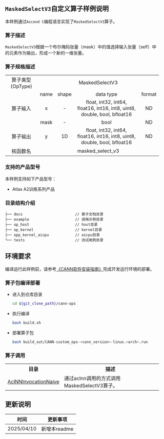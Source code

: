 ## `MaskedSelectV3`自定义算子样例说明 
本样例通过`Ascend C`编程语言实现了`MaskedSelectV3`算子。

### 算子描述
`MaskedSelectV3`根据一个布尔掩码张量（mask）中的值选择输入张量（self）中的元素作为输出，形成一个新的一维张量。

### 算子规格描述

<table>
<tr><td rowspan="1" align="center">算子类型(OpType)</td><td colspan="4" align="center">MaskedSelectV3</td></tr>
</tr>
<tr><td rowspan="3" align="center">算子输入</td><td align="center">name</td><td align="center">shape</td><td align="center">data type</td><td align="center">format</td></tr>
    <!-- op::DataType::DT_FLOAT,   op::DataType::DT_INT32,  op::DataType::DT_INT64,
    op::DataType::DT_FLOAT16, op::DataType::DT_INT16,  op::DataType::DT_INT8,
    op::DataType::DT_UINT8,   op::DataType::DT_DOUBLE, op::DataType::DT_BOOL, op::DataType::DT_BF1 -->
<tr><td align="center">x</td><td align="center">-</td><td align="center">float, int32, int64, float16, int16, int8, uint8, double, bool, bfloat16</td><td align="center">ND</td></tr>
<tr><td align="center">mask</td><td align="center">-</td><td align="center">bool</td><td align="center">ND</td></tr>
</tr>
</tr>
<tr><td rowspan="1" align="center">算子输出</td><td align="center">y</td><td align="center">1D</td><td align="center">float, int32, int64, float16, int16, int8, uint8, double, bool, bfloat16</td><td align="center">ND</td></tr>
</tr>
<tr><td rowspan="1" align="center">核函数名</td><td colspan="4" align="center">masked_select_v3</td></tr>
</table>

### 支持的产品型号
本样例支持如下产品型号：
- Atlas A2训练系列产品

### 目录结构介绍
```
├── docs                        // 算子文档目录
├── example                     // 调用示例目录
├── op_host                     // host目录
├── op_kernel                   // kernel目录
├── opp_kernel_aicpu            // aicpu目录
└── tests                       // 测试用例目录
```

## 环境要求
编译运行此样例前，请参考[《CANN软件安装指南》](https://hiascend.com/document/redirect/CannCommunityInstSoftware)完成开发运行环境的部署。

### 算子包编译部署
  - 进入到仓库目录

    ```bash
    cd ${git_clone_path}/cann-ops
    ```

  - 执行编译

    ```bash
    bash build.sh
    ```

  - 部署算子包

    ```bash
    bash build_out/CANN-custom_ops-<cann_version>-linux.<arch>.run
    ```
    
### 算子调用
<table>
    <th>目录</th><th>描述</th>
    <tr>
        <td><a href="./examples/AclNNInvocationNaive"> AclNNInvocationNaive</td><td>通过aclnn调用的方式调用MaskedSelectV3算子。</td>
    </tr>
</table>

## 更新说明
| 时间 | 更新事项 |
|----|------|
| 2025/04/10 | 新增本readme |